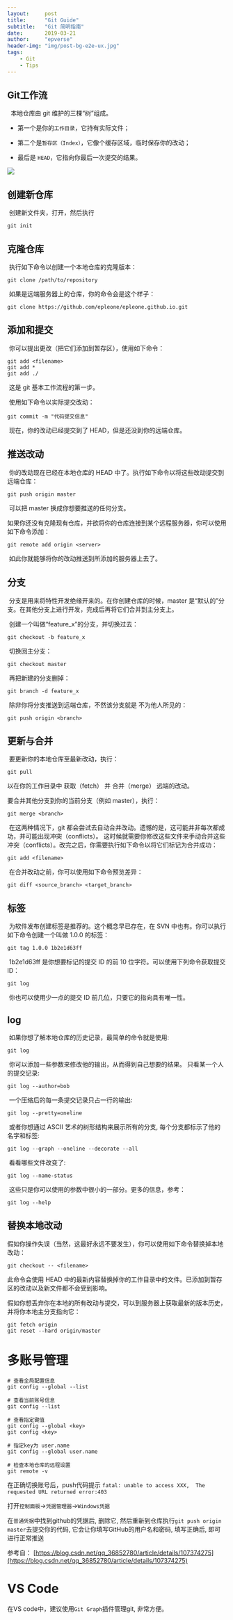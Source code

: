 ```yaml
---
layout:     post
title:      "Git Guide"
subtitle:   "Git 简明指南"
date:       2019-03-21
author:     "epverse"
header-img: "img/post-bg-e2e-ux.jpg"
tags:
    - Git
    - Tips
---
```




## Git工作流

​                                                            ​                                                                                                                                                                                                                                                                                             		     		     		     		     		     		     		     		     		     	     本地仓库由 git 维护的三棵“树”组成。

- 第一个是你的`工作目录`，它持有实际文件；

- 第二个是`暂存区（Index）`，它像个缓存区域，临时保存你的改动；

- 最后是 `HEAD`，它指向你最后一次提交的结果。



![](https://raw.githubusercontent.com/epleone/epleone.github.io/master/img/git_workflow.png) 



## 创建新仓库

​                                                                                                                                                                                                                                                                                                                                                          		     		     		     		     		     		     		     		     		     	     创建新文件夹，打开，然后执行

```shell
git init
```



## 克隆仓库

​                                                                                                                                                                                                                                                                                                                                                          		     		     		     		     		     		     		     		     		     	     执行如下命令以创建一个本地仓库的克隆版本：

```shell
git clone /path/to/repository
```

​                                                                                                                                                                                                                                                                                                                                                          		     		     		     		     		     		     		     		     		     	     如果是远端服务器上的仓库，你的命令会是这个样子：

``` shell
git clone https://github.com/epleone/epleone.github.io.git
```



## 添加和提交

​                                                                                                                                                                                                                                                                                                                                                          		     		     		     		     		     		     		     		     		     	     你可以提出更改（把它们添加到暂存区），使用如下命令：

``` shell
git add <filename>
git add *
git add ./
```

​                                                                                                                                                                                                                                                                                                                                                          		     		     		     		     		     		     		     		     		     	     这是 git 基本工作流程的第一步。



​                                                                                                                                                                                                                                                                                                                                                          		     		     		     		     		     		     		     		     		     	     使用如下命令以实际提交改动：

``` shell
git commit -m "代码提交信息"
```

​                                                                                                                                                                                                                                                                                                                                                          		     		     		     		     		     		     		     		     		     	     现在，你的改动已经提交到了 HEAD，但是还没到你的远端仓库。



## 推送改动

​                                                                                                                                                                                                                                                                                                                                                          		     		     		     		     		     		     		     		     		     	     你的改动现在已经在本地仓库的 HEAD 中了。执行如下命令以将这些改动提交到远端仓库：

``` shell
git push origin master
```

​                                                                                                                                                                                                                                                                                                                                                          		     		     		     		     		     		     		     		     		     	     可以把 master 换成你想要推送的任何分支。

​                                                                                                                                                                                                                                                                                                                                                          		     		     		     		     		     		     		     		     		     	     如果你还没有克隆现有仓库，并欲将你的仓库连接到某个远程服务器，你可以使用如下命令添加：

``` shell
git remote add origin <server>
```

​                                                                                                                                                                                                                                                                                                                                                          		     		     		     		     		     		     		     		     		     	     如此你就能够将你的改动推送到所添加的服务器上去了。



## 分支

​                                                                                                                                                                                                                                                                                                                                                          		     		     		     		     		     		     		     		     		     	     分支是用来将特性开发绝缘开来的。在你创建仓库的时候，master 是“默认的”分支。在其他分支上进行开发，完成后再将它们合并到主分支上。

​                                                                                                                                                                                                                                                                                                                                                          		     		     		     		     		     		     		     		     		     	     创建一个叫做“feature_x”的分支，并切换过去：

``` shell
git checkout -b feature_x
```

​                                                                                                                                                                                                                                                                                                                                                          		     		     		     		     		     		     		     		     		     	     切换回主分支：

```shell
git checkout master
```

​                                                                                                                                                                                                                                                                                                                                                          		     		     		     		     		     		     		     		     		     	     再把新建的分支删掉：

```shell
git branch -d feature_x
```

​                                                                                                                                                                                                                                                                                                                                                          		     		     		     		     		     		     		     		     		     	     除非你将分支推送到远端仓库，不然该分支就是 不为他人所见的：

``` shell
git push origin <branch>
```



## 更新与合并

​                                                                                                                                                                                                                                                                                                                                                          		     		     		     		     		     		     		     		     		     	     要更新你的本地仓库至最新改动，执行：

``` shell
git pull
```

以在你的工作目录中 获取（fetch） 并 合并（merge） 远端的改动。

要合并其他分支到你的当前分支（例如 master），执行：

``` shell
git merge <branch>
```

​                                                                                                                                                                                                                                                                                                                                                          		     		     		     		     		     		     		     		     		     	     在这两种情况下，git 都会尝试去自动合并改动。遗憾的是，这可能并非每次都成功，并可能出现冲突（conflicts）。 这时候就需要你修改这些文件来手动合并这些冲突（conflicts）。改完之后，你需要执行如下命令以将它们标记为合并成功：

``` shell
git add <filename>
```

​                                                                                                                                                                                                                                                                                                                                                          		     		     		     		     		     		     		     		     		     	     在合并改动之前，你可以使用如下命令预览差异：

```shell
git diff <source_branch> <target_branch>
```



## 标签

​                                                                                                                                                                                                                                                                                                                                                          		     		     		     		     		     		     		     		     		     	     为软件发布创建标签是推荐的。这个概念早已存在，在 SVN 中也有。你可以执行如下命令创建一个叫做 1.0.0 的标签：

``` shell
git tag 1.0.0 1b2e1d63ff
```

​                                                                                                                                                                                                                                                                                                                                                          		     		     		     		     		     		     		     		     		     	     1b2e1d63ff 是你想要标记的提交 ID 的前 10 位字符。可以使用下列命令获取提交 ID：

``` shell
git log
```

​                                                                                                                                                                                                                                                                                                                                                          		     		     		     		     		     		     		     		     		     	     你也可以使用少一点的提交 ID 前几位，只要它的指向具有唯一性。



## log

​                                                                                                                                                                                                                                                                                                                                                          		     		     		     		     		     		     		     		     		     	     如果你想了解本地仓库的历史记录，最简单的命令就是使用:

```shell
git log
```

​                                                                                                                                                                                                                                                                                                                                                          		     		     		     		     		     		     		     		     		     	     你可以添加一些参数来修改他的输出，从而得到自己想要的结果。 只看某一个人的提交记录:

```shell
git log --author=bob
```

​                                                                                                                                                                                                                                                                                                                                                          		     		     		     		     		     		     		     		     		     	     一个压缩后的每一条提交记录只占一行的输出:

```shell
git log --pretty=oneline
```

​                                                                                                                                                                                                                                                                                                                                                          		     		     		     		     		     		     		     		     		     	     或者你想通过 ASCII 艺术的树形结构来展示所有的分支, 每个分支都标示了他的名字和标签:

```shell
git log --graph --oneline --decorate --all
```

​                                                                                                                                                                                                                                                                                                                                                          		     		     		     		     		     		     		     		     		     	     看看哪些文件改变了:

```shell
git log --name-status
```

​                                                                                                                                                                                                                                                                                                                                                          		     		     		     		     		     		     		     		     		     	     这些只是你可以使用的参数中很小的一部分。更多的信息，参考：

```shell
git log --help
```



## 替换本地改动

​                                                                                                                                                                                                                                                                                                                                                          		     		     		     		     		     		     		     		     		     	     假如你操作失误（当然，这最好永远不要发生），你可以使用如下命令替换掉本地改动：

```shell
git checkout -- <filename>
```

此命令会使用 HEAD 中的最新内容替换掉你的工作目录中的文件。已添加到暂存区的改动以及新文件都不会受到影响。

假如你想丢弃你在本地的所有改动与提交，可以到服务器上获取最新的版本历史，并将你本地主分支指向它：

```shell
git fetch origin
git reset --hard origin/master
```



# 多账号管理

```shell
# 查看全局配置信息
git config --global --list

# 查看当前账号信息
git config --list

# 查看指定键值
git config --global <key>
git config <key>

# 指定key为 user.name
git config --global user.name

# 检查本地仓库的远程设置
git remote -v

```



在正确切换账号后，push代码提示 `fatal: unable to access XXX,  The requested URL returned error:403`

打开`控制面板`->`凭据管理器`->`Windows凭据`

在`普通凭据`中找到github的凭据后, 删除它, 然后重新到仓库执行`git push origin master`去提交你的代码, 它会让你填写GitHub的用户名和密码, 填写正确后, 即可进行正常推送

参考自： [https://blog.csdn.net/qq_36852780/article/details/107374275](https://blog.csdn.net/qq_36852780/article/details/107374275)



# VS Code 

在VS code中，建议使用`Git Graph`插件管理git, 非常方便。


